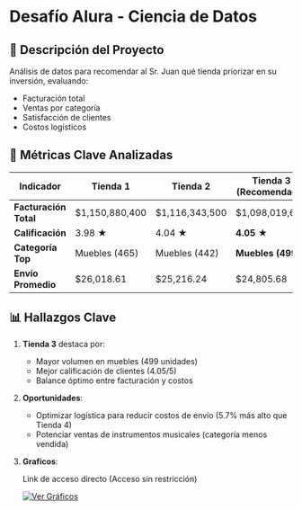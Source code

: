 <h1>Desafío Alura - Ciencia de Datos</h1>

## 📌 Descripción del Proyecto
Análisis de datos para recomendar al Sr. Juan qué tienda priorizar en su inversión, evaluando:
- Facturación total
- Ventas por categoría
- Satisfacción de clientes
- Costos logísticos

## 🎯 Métricas Clave Analizadas
| Indicador               | Tienda 1         | Tienda 2         | Tienda 3 (Recomendada) | Tienda 4         |
|-------------------------|------------------|------------------|-----------------------|------------------|
| **Facturación Total**   | $1,150,880,400   | $1,116,343,500   | $1,098,019,600        | $1,038,375,700   |
| **Calificación**        | 3.98 ★           | 4.04 ★           | **4.05 ★**            | 4.0 ★            |
| **Categoría Top**       | Muebles (465)    | Muebles (442)    | **Muebles (499)**     | Muebles (480)    |
| **Envío Promedio**      | $26,018.61       | $25,216.24       | $24,805.68            | $23,459.46       |

## 📊 Hallazgos Clave
1. **Tienda 3** destaca por:
   - Mayor volumen en muebles (499 unidades)
   - Mejor calificación de clientes (4.05/5)
   - Balance óptimo entre facturación y costos

2. **Oportunidades**:
   - Optimizar logística para reducir costos de envío (5.7% más alto que Tienda 4)
   - Potenciar ventas de instrumentos musicales (categoría menos vendida)
  
3. **Graficos**:

   Link de acceso directo (Acceso sin restricción)
   
   [![Ver Gráficos](https://colab.research.google.com/assets/colab-badge.svg)](https://colab.research.google.com/drive/1d3ue6hA9tXzOp9az46jg5Fr818Zy7sq6?authuser=3#scrollTo=mEWlgv5QUqxR&line=1&uniqifier=1)
